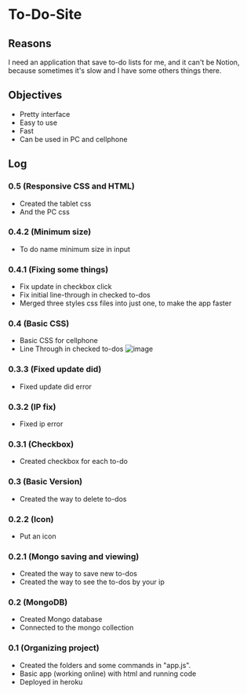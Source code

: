 # To-Do-Site

## Reasons
I need an application that save to-do lists for me, and it can't be Notion, because sometimes it's slow and I have some others things there.

## Objectives
- Pretty interface
- Easy to use
- Fast
- Can be used in PC and cellphone

## Log

### 0.5 (Responsive CSS and HTML)
- Created the tablet css
- And the PC css

### 0.4.2 (Minimum size)
- To do name minimum size in input

### 0.4.1 (Fixing some things)
- Fix update in checkbox click
- Fix initial line-through in checked to-dos
- Merged three styles css files into just one, to make the app faster

### 0.4 (Basic CSS)
- Basic CSS for cellphone
- Line Through in checked to-dos
![image](https://user-images.githubusercontent.com/62257920/135699204-db90a43f-d895-43e5-ae07-33ce63f04b60.png)

### 0.3.3 (Fixed update did)
- Fixed update did error

### 0.3.2 (IP fix)
- Fixed ip error

### 0.3.1 (Checkbox)
- Created checkbox for each to-do

### 0.3 (Basic Version)
- Created the way to delete to-dos

### 0.2.2 (Icon)
- Put an icon

### 0.2.1 (Mongo saving and viewing)
- Created the way to save new to-dos
- Created the way to see the to-dos by your ip

### 0.2 (MongoDB)
- Created Mongo database
- Connected to the mongo collection

### 0.1 (Organizing project)
- Created the folders and some commands in "app.js".
- Basic app (working online) with html and running code
- Deployed in heroku
